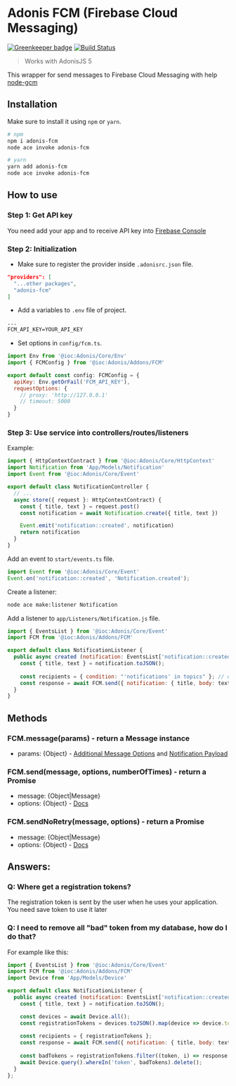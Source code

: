 # Adonis FCM (Firebase Cloud Messaging)

[![Greenkeeper badge](https://badges.greenkeeper.io/lookinlab/adonis-fcm.svg)](https://greenkeeper.io/)
[![Build Status](https://travis-ci.org/lookinlab/adonis-fcm.svg?branch=develop)](https://travis-ci.org/lookinlab/adonis-fcm)

> Works with AdonisJS 5

This wrapper for send messages to Firebase Cloud Messaging with help [node-gcm](https://github.com/ToothlessGear/node-gcm)

## Installation

Make sure to install it using `npm` or `yarn`.

```bash
# npm
npm i adonis-fcm
node ace invoke adonis-fcm

# yarn
yarn add adonis-fcm
node ace invoke adonis-fcm
```

## How to use

### Step 1: Get API key

You need add your app and to receive API key into [Firebase Console](https://console.firebase.google.com/)

### Step 2: Initialization

- Make sure to register the provider inside `.adonisrc.json` file.

```json
"providers": [
  "...other packages",
  "adonis-fcm"
]
```

- Add a variables to `.env` file of project.
```txt
...
FCM_API_KEY=YOUR_API_KEY
```

- Set options in `config/fcm.ts`.

```js
import Env from '@ioc:Adonis/Core/Env'
import { FCMConfig } from '@ioc:Adonis/Addons/FCM'

export default const config: FCMConfig = {
  apiKey: Env.getOrFail('FCM_API_KEY'),
  requestOptions: {
    // proxy: 'http://127.0.0.1'
    // timeout: 5000
  }
}
```

### Step 3: Use service into controllers/routes/listeners

Example:

```js
import { HttpContextContract } from '@ioc:Adonis/Core/HttpContext'
import Notification from 'App/Models/Notification'
import Event from '@ioc:Adonis/Core/Event'

export default class NotificationController {
  // ...
  async store({ request }: HttpContextContract) {
    const { title, text } = request.post()
    const notification = await Notification.create({ title, text })

    Event.emit('notification::created', notification)
    return notification
  }
}
```

Add an event to `start/events.ts` file.

```js
import Event from '@ioc:Adonis/Core/Event'
Event.on('notification::created', 'Notification.created');
```

Create a listener:

```bash
node ace make:listener Notification
```

Add a listener to `app/Listeners/Notification.js` file.

```js
import { EventsList } from '@ioc:Adonis/Core/Event'
import FCM from '@ioc:Adonis/Addons/FCM'

export default class NotificationListener {
  public async created (notification: EventsList['notification::created']) {
    const { title, text } = notification.toJSON();
    
    const recipients = { condition: "'notifications' in topics" }; // or { registrationTokens: [...] }
    const response = await FCM.send({ notification: { title, body: text }}, recipients);
  }
}
```

## Methods

### FCM.message(params) - return a Message instance
- params:  {Object} - [Additional Message Options](https://github.com/ToothlessGear/node-gcm#additional-message-options) and [Notification Payload](https://github.com/ToothlessGear/node-gcm#notification-payload-option-table)

### FCM.send(message, options, numberOfTimes) - return a Promise
- message: {Object|Message}
- options: {Object} - [Docs](https://github.com/ToothlessGear/node-gcm#recipients)

### FCM.sendNoRetry(message, options) - return a Promise
- message: {Object|Message}
- options: {Object} - [Docs](https://github.com/ToothlessGear/node-gcm#recipients)
 
## Answers:

### Q: Where get a registration tokens?
The registration token is sent by the user when he uses your application. You need save token to use it later

### Q: I need to remove all "bad" token from my database, how do I do that? 
For example like this:

```js
import { EventsList } from '@ioc:Adonis/Core/Event'
import FCM from '@ioc:Adonis/Addons/FCM'
import Device from 'App/Models/Device'

export default class NotificationListener {
  public async created (notification: EventsList['notification::created']) {
    const { title, text } = notification.toJSON();

    const devices = await Device.all();
    const registrationTokens = devices.toJSON().map(device => device.token);
    
    const recipients = { registrationTokens };
    const response = await FCM.send({ notification: { title, body: text }}, recipients);
    
    const badTokens = registrationTokens.filter((token, i) => response[i].error !== null);
    await Device.query().whereIn('token', badTokens).delete();
  }
};
```
